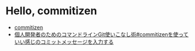 # Hello, commitizen

* [commitizen](https://github.com/commitizen/cz-cli)
* [個人開発者のためのコマンドラインGit使いこなし術#commitizenを使っていい感じのコミットメッセージを入力する](https://zenn.dev/takuya/articles/7550d21ddd17f121602e#commitizen%E3%82%92%E4%BD%BF%E3%81%A3%E3%81%A6%E3%81%84%E3%81%84%E6%84%9F%E3%81%98%E3%81%AE%E3%82%B3%E3%83%9F%E3%83%83%E3%83%88%E3%83%A1%E3%83%83%E3%82%BB%E3%83%BC%E3%82%B8%E3%82%92%E5%85%A5%E5%8A%9B%E3%81%99%E3%82%8B)
